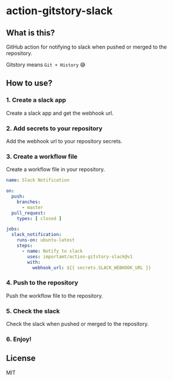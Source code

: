 # action-gitstory-slack

## What is this?

GitHub action for notifying to slack when pushed or merged to the repository.

Gitstory means ```Git + History``` 😅

## How to use?

### 1. Create a slack app

Create a slack app and get the webhook url.

### 2. Add secrets to your repository

Add the webhook url to your repository secrets.

### 3. Create a workflow file

Create a workflow file in your repository.

```yaml
name: Slack Notification

on:
  push:
    branches:
      - master
  pull_request:
    types: [ closed ]

jobs:
  slack_notification:
    runs-on: ubuntu-latest
    steps:
      - name: Notify to slack
        uses: importamt/action-gitstory-slack@v1
        with:
          webhook_url: ${{ secrets.SLACK_WEBHOOK_URL }}
```

### 4. Push to the repository

Push the workflow file to the repository.

### 5. Check the slack

Check the slack when pushed or merged to the repository.

### 6. Enjoy!

## License

MIT